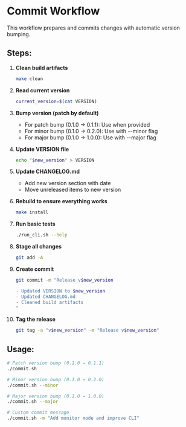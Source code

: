 # Commit Workflow

This workflow prepares and commits changes with automatic version bumping.

## Steps:

1. **Clean build artifacts**
   ```bash
   make clean
   ```

2. **Read current version**
   ```bash
   current_version=$(cat VERSION)
   ```

3. **Bump version (patch by default)**
   - For patch bump (0.1.0 → 0.1.1): Use when provided
   - For minor bump (0.1.0 → 0.2.0): Use with --minor flag
   - For major bump (0.1.0 → 1.0.0): Use with --major flag

4. **Update VERSION file**
   ```bash
   echo "$new_version" > VERSION
   ```

5. **Update CHANGELOG.md**
   - Add new version section with date
   - Move unreleased items to new version

6. **Rebuild to ensure everything works**
   ```bash
   make install
   ```

7. **Run basic tests**
   ```bash
   ./run_cli.sh --help
   ```

8. **Stage all changes**
   ```bash
   git add -A
   ```

9. **Create commit**
   ```bash
   git commit -m "Release v$new_version

   - Updated VERSION to $new_version
   - Updated CHANGELOG.md
   - Cleaned build artifacts
   "
   ```

10. **Tag the release**
    ```bash
    git tag -a "v$new_version" -m "Release v$new_version"
    ```

## Usage:
```bash
# Patch version bump (0.1.0 → 0.1.1)
./commit.sh

# Minor version bump (0.1.0 → 0.2.0)
./commit.sh --minor

# Major version bump (0.1.0 → 1.0.0)
./commit.sh --major

# Custom commit message
./commit.sh -m "Add monitor mode and improve CLI"
```